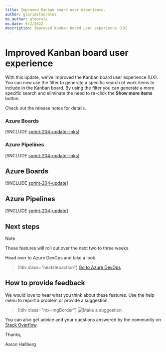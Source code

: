 ```yaml
---
title: Improved Kanban board user experience.
author: gloridelmorales
ms.author: glmorale
ms.date: 6/2/2022
description: Improved Kanban board user experience (UX).  
---
```

# Improved Kanban board user experience

With this update, we've improved the Kanban board user experience (UX). You can now use the filter to generate a specific search of work items to include in the Kanban board. By using the filter you can generate a more specific search and eliminate the need to re-click the **Show more items** button.


Check out the release notes for details.

### Azure Boards

[!INCLUDE [sprint-204-update-links](includes/boards/sprint-204-update-links.md)]

### Azure Pipelines

[!INCLUDE [sprint-204-update-links](includes/pipelines/sprint-204-update-links.md)]

## Azure Boards

[!INCLUDE [sprint-204-update](includes/boards/sprint-204-update.md)]

## Azure Pipelines

[!INCLUDE [sprint-204-update](includes/pipelines/sprint-204-update.md)]

## Next steps

> [!NOTE]
> These features will roll out over the next two to three weeks.

Head over to Azure DevOps and take a look.

> [!div class="nextstepaction"] 
> [Go to Azure DevOps](https://go.microsoft.com/fwlink/?LinkId=307137&campaign=o~msft~docs~product-vsts~release-notes)

## How to provide feedback

We would love to hear what you think about these features. Use the help menu to report a problem or provide a suggestion.

> [!div class="mx-imgBorder"] 
> ![Make a suggestion](../media/make-a-suggestion.png)

You can also get advice and your questions answered by the community on [Stack Overflow](https://stackoverflow.com/questions/tagged/azure-devops).

Thanks,

Aaron Hallberg